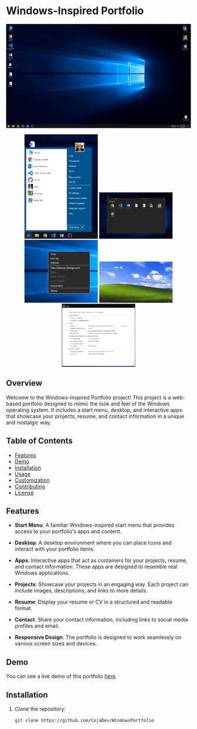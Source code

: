 # Windows-Inspired Portfolio

![Windows-Inspired Portfolio](screenshot.png)

<p align="center">
  <img src="Screenshot_2.png" alt="Screenshot 2" width="200">
  <img src="Screenshot_3.png" alt="Screenshot 3" width="200">
  <img src="Screenshot_4.png" alt="Screenshot 4" width="200">
  <img src="Screenshot_5.png" alt="Screenshot 4" width="200">
  <img src="Screenshot_6.png" alt="Screenshot 4" width="200">
</p>

## Overview

Welcome to the Windows-Inspired Portfolio project! This project is a web-based portfolio designed to mimic the look and feel of the Windows operating system. It includes a start menu, desktop, and interactive apps that showcase your projects, resume, and contact information in a unique and nostalgic way.

## Table of Contents

- [Features](#features)
- [Demo](#demo)
- [Installation](#installation)
- [Usage](#usage)
- [Customization](#customization)
- [Contributing](#contributing)
- [License](#license)

## Features

- **Start Menu**: A familiar Windows-inspired start menu that provides access to your portfolio's apps and content.

- **Desktop**: A desktop environment where you can place icons and interact with your portfolio items.

- **Apps**: Interactive apps that act as containers for your projects, resume, and contact information. These apps are designed to resemble real Windows applications.

- **Projects**: Showcase your projects in an engaging way. Each project can include images, descriptions, and links to more details.

- **Resume**: Display your resume or CV in a structured and readable format.

- **Contact**: Share your contact information, including links to social media profiles and email.

- **Responsive Design**: The portfolio is designed to work seamlessly on various screen sizes and devices.

## Demo

You can see a live demo of this portfolio [here](https://cojadev.github.io/WindowsPortfolio/).

## Installation

1. Clone the repository:

   ```bash
   git clone https://github.com/CojaDev/WindowsPortfolio

